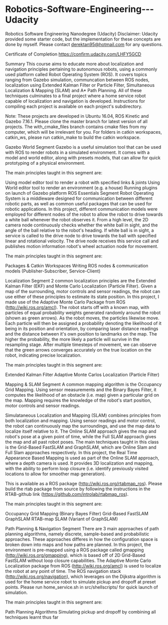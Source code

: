# Robotics-Software-Engineering---Udacity
Robotics Software Engineering Nanodegree (Udacity)
Disclaimer: Udacity provided some starter code, but the implementation for these concepts are done by myself. Please contact derektan95@hotmail.com for any questions.

Certificate of Completion
https://confirm.udacity.com/LHFY5GCD

Summary
This course aims to educate more about localization and navigation principles pertaining to autonomous robots, using a commonly used platform called Robot Operating System (ROS). It covers topics ranging from Gazebo simulation, communcation between ROS nodes, localization using Extended Kalman Filter or Particle Filter, Simultaneous Localization & Mapping (SLAM) and A* Path Planning. All of these techniques culminates to a final project where a home service robot capable of localization and navigation is developed. Instructions for compiling each project is available on each project's subdirectory.

Note: These projects are developed in Ubuntu 16.04, ROS Kinetic and Gazebo 7.16.1. Please clone the master branch for latest version of all projects. The with_cmake_files branch contains cmake files from my computer, which will be irrelevant for you. For folders in catkin workspaces, catkin_ws, please run catkin_make to build the catkin workspace.

Gazebo World Segment
Gazebo is a useful simulation tool that can be used with ROS to render robots in a simulated environment. It comes with a model and world editor, along with presets models, that can allow for quick prototyping of a physical environment.

The main principles taught in this segment are:

Using model editor tool to render a robot with specified links & joints
Using World editor tool to render an environment (e.g. a house)
Running plugins on launch of Gazebo platform
ROS Essentials Segment
Robot Operating System is a middleware designed for communication between different robotic parts, as well as common useful packages that can be used for robotic applications. In this project, different communication models were employed for different nodes of the robot to allow the robot to drive towards a white ball whenever the robot observes it. From a high level, the 2D camera node continuously checks whether the white ball in sight, and the angle of the ball relative to the robot's heading. If white ball is in sight, a service is called to the drive node to drive towards the ball with specified linear and rotational velocity. The drive node receives this service call and publishes motion information robot's wheel actuation node for movement.

The main principles taught in this segment are:

Packages & Catkin Workspaces
Writing ROS nodes & communication models (Publisher-Subscriber, Service-Client)


Localization Segment
2 common localization principles are the Extended Kalman Filter (EKF) and Monte Carlo Localization (Particle Filter). Given a map of the surrounding, motor controls and sensor readings, the robot can use either of these principles to estimate its state position. In this project, I made use of the Adaptive Monte Carlo Package from ROS (http://wiki.ros.org/amcl). The robot starts off with a known map, with particles of equal probability weights generated randomly around the robot (shown as green arrows). As the robot moves, the particles likewise move. Each particle will then be assigned a probability denoting the likelihood of it being in its position and orientation, by comparing laser distance readings and the distance between it's own position to landmarks on the map. The higher the probability, the more likely a particle will survive in the resampling stage. After multiple timesteps of movement, we can observe that the green arrows converges accurately on the true location on the robot, indicating precise localization.

The main principles taught in this segment are:

Extended Kalman Filter
Adaptive Monte Carlos Localization (Particle Filter)


Mapping & SLAM Segment
A common mapping algorithm is the Occupancy Grid Mapping. Using sensor measurements and the Binary Bayes Filter, it computes the likelihood of an obstacle (i.e. map) given a particular grid on the map. Mapping requires the knowledge of the robot's start position, motor controls and sensor readings.

Simulataneous Localization and Mapping (SLAM) combines principles from both localization and mapping. Using sensor readings and motor control, the robot can continuously map the surroundings, and use the map data to localize itself relative to it. The Online SLAM approach gives the map and robot's pose at a given point of time, while the Full SLAM approach gives the map and all past robot poses. The main techniques taught in this class is the Grid-Based FastSLAM and GraphSLAM, which are Online Slam and Full Slam approaches respectively. In this project, the Real Time Appearance Based Mapping is used as part of the Online SLAM approach, where a depth camera is used. It provides 3D localization and mapping, with the ability to perform loop closure (i.e. identify previously visited locations to allow for smoother map generation).

This is available as a ROS package (http://wiki.ros.org/rtabmap_ros). Please build the rtab package from source by following the instructions in the RTAB-github link (https://github.com/introlab/rtabmap_ros).

The main principles taught in this segment are:

Occupancy Grid Mapping (Binary Bayes Filter)
Grid-Based FastSLAM
GraphSLAM
RTAB-map SLAM (Variant of GraphSLAM)


Path Planning & Navigation Segment
There are 3 main approaches of path planning algorithms, namely discrete, sample-based and probabilistic approaches. These approaches differes in how the configuration space is broken down into maps and how paths are planned. In this project, the environment is pre-mapped using a ROS package called gmapping (http://wiki.ros.org/gmapping), which is based off of 2D Grid-Based FastSLAM without loop closure capabilities. The Adaptive Monte Carlo Localization package from ROS (http://wiki.ros.org/amcl) is used to localize the robot at any point of time. The ROS navigation stack (http://wiki.ros.org/navigation), which leverages on the Dijkstra algorithm is used for the home service robot to simulate pickup and dropoff at preset points. Please run home_service.sh in src/shellscripts/ for quick launch of simulation.

The main principles taught in this segment are:

Path Planning Algorithms
Simulating pickup and dropoff by combining all techniques learnt thus far
